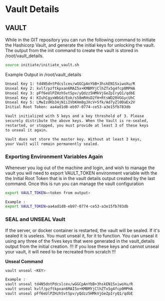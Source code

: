 # Vault Details

## VAULT

While in the GIT repository you can run the following command to initiate the Hashicorp Vault, and generate the initial keys for unlocking the vault.  The output from the init command to create the vault is stored in /root/vault_details.

``` bash
source initiate/initiate_vault.sh
```

Example Output in /root/vault_details
``` bash
Unseal Key 1: td4N5dntPdcslcev/wGGCpAnYbB+3hskEN1SxiwoXu/R
Unseal Key 2: kvlf/pzftkpxan6MAI5x+KMBMYjClhZTx5g4fcp0MPHA
Unseal Key 3: pFf6eUlPZHzhSvtSpv/yQdzz5HMkVjGeZpIryQ1/qdbE
Unseal Key 4: KIuhCgyxWbGd/Eok/s58mRHsD2fH+RtsWD20VGGycUhC
Unseal Key 5: LMwIzdKb34jN1iIVbKHm8gJXcV+5fk/Ad7yZl0DaEx2V
Initial Root Token: aa4ad1d8-eb97-0774-ce53-a3e15fb783db

Vault initialized with 5 keys and a key threshold of 3. Please
securely distribute the above keys. When the Vault is re-sealed,
restarted, or stopped, you must provide at least 3 of these keys
to unseal it again.

Vault does not store the master key. Without at least 3 keys,
your Vault will remain permanently sealed.
```

### Exporting Environment Variables Again
Whenever you log out of the machine and login, and wish to manage the vault you will need to export VAULT_TOKEN environment variable with the the Initial Root Token that is in the vault details output created by the last command.  Once this is run you can manage the vault configuration

``` bash
export VAULT_TOKEN=<token from output>

Example : 
export VAULT_TOKEN=aa4ad1d8-eb97-0774-ce53-a3e15fb783db
```

### SEAL and UNSEAL Vault

If the server, or docker container is restarted, the vault will be sealed.  If it's sealed it is useless.  You must unseal it, for it to function.  You can unseal it using any three of the fives keys that were generated in the vault_details output from the initial creation.  !!! If you lose these keys and cannot unseal your vault, it will need to be recreated from scratch !!!

**Unseal Command**
``` bash
vault unseal <KEY>

Example :
vault unseal td4N5dntPdcslcev/wGGCpAnYbB+3hskEN1SxiwoXu/R
vault unseal kvlf/pzftkpxan6MAI5x+KMBMYjClhZTx5g4fcp0MPHA
vault unseal pFf6eUlPZHzhSvtSpv/yQdzz5HMkVjGeZpIryQ1/qdbE
```
